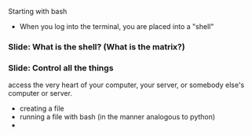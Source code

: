
Starting with bash

* When you log into the terminal, you are placed into a "shell" 

### Slide: What is the shell?  (What is the matrix?)

### Slide: Control all the things

access the very heart of your computer, your server, or somebody else's computer or server.





* creating a file
* running a file with bash (in the manner analogous to python)
* 
